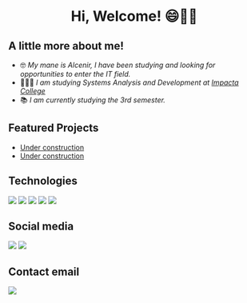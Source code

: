 <div align="center">
  <h1> Hi, Welcome! 😄👋🏼 </h1>
</div>

## A little more about me!

- 🤓 *My mane is Alcenir, I have been studying and looking for opportunities to enter the IT field.*
- 👨🏻‍💻 *I am studying Systems Analysis and Development at <a href="https://www.impacta.edu.br/" target="_blank"> Impacta College* </a>
- 📚 *I am currently studying the 3rd semester.*

## Featured Projects

- [Under construction](URL_DO_PROJETO_1)
- [Under construction](URL_DO_PROJETO_2)

## Technologies

<a href="https://www.docker.com/">
  <img src="https://skillicons.dev/icons?i=docker&theme=dark"></a>
<a href="https://www.java.com/">
  <img src="https://skillicons.dev/icons?i=java&theme=dark"></a>
<a href="https://kotlinlang.org/">
  <img src="https://skillicons.dev/icons?i=kotlin&theme=dark"></a>
<a href="https://www.mysql.com/">
  <img src="https://skillicons.dev/icons?i=mysql&theme=dark"></a>
<a href="https://www.python.org/">
  <img src="https://skillicons.dev/icons?i=python&theme=dark"></a>

## Social media

<a href="https://discord.gg/TQVnRKSb" target="_blank">
  <img src="https://skillicons.dev/icons?i=discord&theme=dark"></a>
<a href="https://www.linkedin.com/in/alcenir-g-costa/" target="_blank">
  <img src="https://skillicons.dev/icons?i=linkedin&theme=dark"></a>

  ## Contact email

  <a href="mailto:alcenir.g.costa@gmail.com">
  <img src="https://skillicons.dev/icons?i=gmail&theme=dark"></a>
